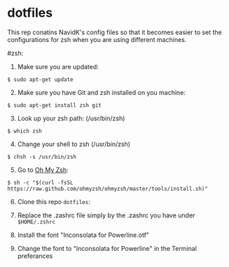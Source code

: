 # dotfiles
This rep conatins NavidK's config files so that it becomes easier to set the configurations for zsh when you are using different machines. 

#zsh:
1. Make sure you are updated: 
```
$ sudo apt-get update
```
2. Make sure you have Git and zsh installed on you machine:
```
$ sudo apt-get install zsh git
```
3. Look up your zsh path: (/usr/bin/zsh)
```
$ which zsh
```
4. Change your shell to zsh (/usr/bin/zsh)
```
$ chsh -s /usr/bin/zsh
``` 
5. Go to [Oh My Zsh](https://ohmyz.sh/):
```
$ sh -c "$(curl -fsSL https://raw.github.com/ohmyzsh/ohmyzsh/master/tools/install.sh)"
```

6. Clone this repo `dotfiles`:


7. Replace the .zashrc file simply by the .zashrc you have under ```$HOME/.zshrc```

8. Install the font "Inconsolata for Powerline.otf"

9. Change the font to "Inconsolata for Powerline" in the Terminal preferances 


